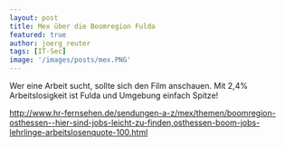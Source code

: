 ```yaml
---
layout: post
title: Mex über die Boomregion Fulda
featured: true
author: joerg_reuter
tags: [IT-Sec]
image: '/images/posts/mex.PNG'
---
```


Wer eine Arbeit sucht, sollte sich den Film anschauen. Mit 2,4% Arbeitslosigkeit ist Fulda und Umgebung einfach Spitze!

<http://www.hr-fernsehen.de/sendungen-a-z/mex/themen/boomregion-osthessen--hier-sind-jobs-leicht-zu-finden,osthessen-boom-jobs-lehrlinge-arbeitslosenquote-100.html>
